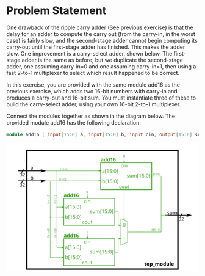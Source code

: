  # Problem Statement

 One drawback of the ripple carry adder (See previous exercise) is that the delay for an adder to compute the carry out (from the carry-in, in the worst case) is fairly slow, and the second-stage adder cannot begin computing its carry-out until the first-stage adder has finished. This makes the adder slow. One improvement is a carry-select adder, shown below. The first-stage adder is the same as before, but we duplicate the second-stage adder, one assuming carry-in=0 and one assuming carry-in=1, then using a fast 2-to-1 multiplexer to select which result happened to be correct.

 In this exercise, you are provided with the same module add16 as the previous exercise, which adds two 16-bit numbers with carry-in and produces a carry-out and 16-bit sum. You must instantiate three of these to build the carry-select adder, using your own 16-bit 2-to-1 multiplexer.

Connect the modules together as shown in the diagram below. The provided module add16 has the following declaration:

```verilog
module add16 ( input[15:0] a, input[15:0] b, input cin, output[15:0] sum, output cout );
```

![alt text](image.png)